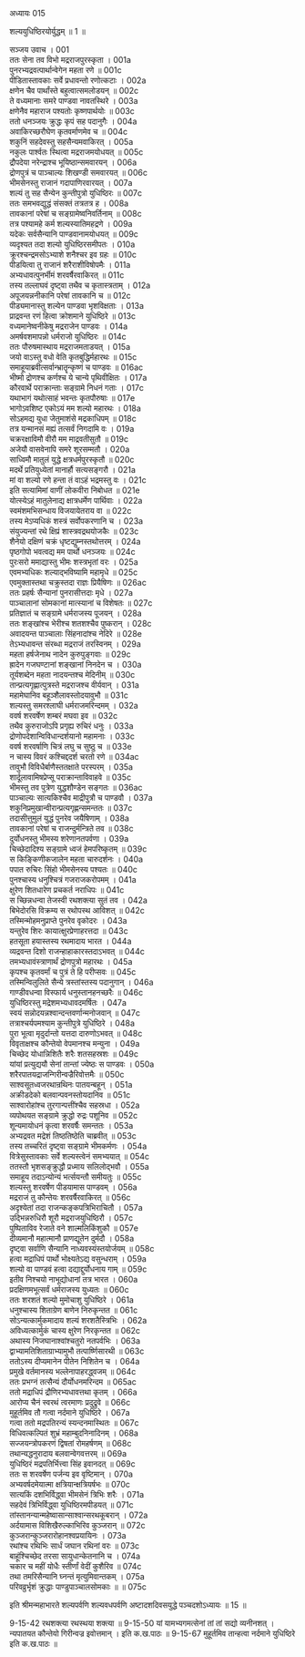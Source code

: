 अध्यायः 015

शल्ययुधिष्ठिरयोर्युद्धम् ॥ 1 ॥

सञ्जय उवाच ।	001  
ततः सेना तव विभो मद्रराजपुरस्कृता ।	001a  
पुनरभ्यद्रवत्पार्थान्वेगेन महता रणे ॥	001c  
पीडितास्तावकाः सर्वे प्रधावन्तो रणोत्कटाः ।	002a  
क्षणेन चैव पार्थांस्ते बहुत्वात्समलोडयन् ॥	002c  
ते वध्यमानाः समरे पाण्डवा नावतस्थिरे ।	003a  
क्षणेनैव महाराज पश्यतोः कृष्णपार्थयोः ॥	003c  
ततो धनञ्जयः क्रुद्धः कृपं सह पदानुगैः ।	004a  
अवाकिरच्छरौघेण कृतवर्माणमेव च ॥	004c  
शकुनिं सहदेवस्तु सहसैन्यमवाकिरत् ।	005a  
नकुलः पार्श्वतः स्थित्वा मद्रराजमयोधयत् ॥	005c  
द्रौपदेया नरेन्द्राश्च भूयिष्ठान्समवारयन् ।	006a  
द्रोणपुत्रं च पाञ्चाल्यः शिखण्डी समवारयत् ॥	006c  
भीमसेनस्तु राजानं गदापाणिरवारयत् ।	007a  
शल्यं तु सह सैन्येन कुन्तीपुत्रो युधिष्ठिरः ॥	007c  
ततः समभवद्युद्धं संसक्तं तत्रतत्र ह ।	008a  
तावकानां परेषां च सङ्ग्रामेष्वनिवर्तिनाम् ॥	008c  
तत्र पश्यामहे कर्म शल्यस्यातिमहद्रणे ।	009a  
यदेकः सर्वसैन्यानि पाण्डवानामयोधयत् ॥	009c  
व्यदृश्यत तदा शल्यो युधिष्ठिरसमीपतः ।	010a  
क्रूरश्चन्द्रमसोऽभ्याशे शनैश्चर इव ग्रहः ॥	010c  
पीडयित्वा तु राजानं शरैराशीविषोपमैः ।	011a  
अभ्यधावत्पुनर्भीमं शरवर्षैरवाकिरत् ॥	011c  
तस्य तल्लाघवं दृष्ट्वा तथैव च कृतास्त्रताम् ।	012a  
अपूजयन्ननीकानि परेषां तावकानि च ॥	012c  
पीड्यमानास्तु शल्येन पाण्डवा भृशविक्षताः ।	013a  
प्राद्रवन्त रणं हित्वा क्रोशमाने युधिष्ठिरे ॥	013c  
वध्यमानेष्वनीकेषु मद्रराजेन पाण्डवः ।	014a  
अमर्षवशमापन्नो धर्मराजो युधिष्ठिरः ॥	014c  
ततः पौरुषमास्थाय मद्रराजमताडयत् ।	015a  
जयो वाऽस्तु वधो वेति कृतबुद्धिर्महारथः ॥	015c  
समाहूयाब्रवीत्सर्वान्भ्रातॄन्कृष्णं च पाण्डवः ॥	016ac  
भीष्मो द्रोणश्च कर्णश्च ये चान्ये पृथिवीक्षितः ।	017a  
कौरवार्थे पराक्रान्ताः सङ्ग्रामे निधनं गताः ।	017c  
यथाभागं यथोत्साहं भवन्तः कृतपौरुषाः ॥	017e  
भागोऽवशिष्ट एकोऽयं मम शल्यो महारथः ।	018a  
सोऽहमद्य युधा जेतुमाशंसे मद्रकाधिपम् ॥	018c  
तत्र यन्मानसं मह्यं तत्सर्वं निगदामि वः ।	019a  
चक्ररक्षाविमौ वीरौ मम माद्रवतीसुतौ ॥	019c  
अजेयौ वासवेनापि समरे शूरसम्मतौ ।	020a  
साध्विमौ मातुलं युद्धे क्षत्रधर्मपुरस्कृतौ ॥	020c  
मदर्थे प्रतियुध्येतां मानार्हौ सत्यसङ्गरौ ।	021a  
मां वा शल्यो रणे हन्ता तं वाऽहं भद्रमस्तु वः ।	021c  
इति सत्यामिमां वाणीं लोकवीरा निबोधत ॥	021e  
योत्स्येऽहं मातुलेनाद्य क्षात्रधर्मेण पार्थिवाः ।	022a  
स्वमंशमभिसन्धाय विजयायेतराय वा ॥	022c  
तस्य मेऽप्यधिकं शस्त्रं सर्वोपकरणानि च ।	023a  
संयुज्यन्तां रथे क्षिप्रं शास्त्रवद्रथयोजकैः ॥	023c  
शैनेयो दक्षिणं चक्रं धृष्टद्युम्नस्तथोत्तरम् ।	024a  
पृष्ठगोपो भवत्वद्य मम पार्थो धनञ्जयः ॥	024c  
पुरःसरो ममाद्यास्तु भीमः शस्त्रभृतां वरः ।	025a  
एवमभ्यधिकः शल्याद्भविष्यामि महामृधे ॥	025c  
एवमुक्तास्तथा चक्रुस्तदा राज्ञः प्रियैषिणः ॥	026ac  
ततः प्रहर्षः सैन्यानां पुनरासीत्तदाः मृधे ।	027a  
पाञ्चालानां सोमकानां मात्स्यानां च विशेषतः ॥	027c  
प्रतिज्ञातं च सङ्ग्रामे धर्मराजस्य पूजयन् ।	028a  
ततः शङ्खांश्च भेरीश्च शतशश्चैव पुष्करान् ।	028c  
अवादयन्त पाञ्चालाः सिंहनादांश्च नेदिरे ॥	028e  
तेऽभ्यधावन्त संरब्धा मद्रराजं तरस्विनम् ।	029a  
महता हर्षजेनाथ नादेन कुरुपुङ्गवाः ॥	029c  
ह्रादेन गजघण्टानां शङ्खानां निनदेन च ।	030a  
तूर्यशब्देन महता नादयन्तश्च मेदिनीम् ॥	030c  
तान्प्रत्यगृह्णात्पुत्रस्ते मद्रराजश्च वीर्यवान् ।	031a  
महामेघानिव बहूञ्शैलावस्तोदयावुभौ ॥	031c  
शल्यस्तु समरश्लाघी धर्मराजमरिन्दमम् ।	032a  
ववर्ष शरवर्षेण शम्बरं मघवा इव ॥	032c  
तथैव कुरुराजोऽपि प्रगृह्य रुचिरं धनुः ।	033a  
द्रोणोपदेशान्विविधान्दर्शयानो महामनाः ।	033c  
ववर्ष शरवर्षाणि चित्रं लघु च सुष्ठु च ॥	033e  
न चास्य विवरं कश्चिद्ददर्श चरतो रणे ॥	034ac  
तावुभौ विविधैर्बाणैस्ततक्षाते परस्परम् ।	035a  
शार्दूलावामिषप्रेप्सू पराक्रान्ताविवाहवे ॥	035c  
भीमस्तु तव पुत्रेण युद्धशौण्डेन सङ्गतः ॥	036ac  
पाञ्चाल्यः सात्यकिश्चैव माद्रीपुत्रौ च पाण्डवौ ।	037a  
शकुनिप्रमुखान्वीरान्प्रत्यगृह्णन्समन्ततः ॥	037c  
तदासीत्तुमुलं युद्धं पुनरेव जयैषिणाम् ।	038a  
तावकानां परेषां च राजन्दुर्मन्त्रिते तव ॥	038c  
दुर्योधनस्तु भीमस्य शरेणानतपर्वणा ।	039a  
चिच्छेदादिश्य सङ्ग्रामे ध्वजं हेमपरिष्कृतम् ॥	039c  
स किङ्किणीकजालेन महता चारुदर्शनः ।	040a  
पपात रुचिरः सिंहो भीमसेनस्य पश्यतः ॥	040c  
पुनश्चास्य धनुश्चित्रं गजराजकरोपमम् ।	041a  
क्षुरेण शितधारेण प्रचकर्त नराधिपः ॥	041c  
स च्छिन्नधन्वा तेजस्वी रथशक्त्या सुतं तव ।	042a  
बिभेदोरसि विक्रम्य स रथोपस्थ आविशत् ॥	042c  
तस्मिन्मोहमनुप्राप्ते पुनरेव वृकोदरः ।	043a  
यन्तुरेव शिरः कायात्क्षुरप्रेणाहरत्तदा ॥	043c  
हतसूता हयास्तस्य रथमादाय भारत ।	044a  
व्यद्रवन्त दिशो राजन्हाहाकारस्तदाऽभवत् ॥	044c  
तमभ्यधावंस्त्राणार्थं द्रोणपुत्रो महारथः ।	045a  
कृपश्च कृतवर्मां च पुत्रं ते हि परीप्सवः ॥	045c  
तस्मिन्विलुलिते सैन्ये त्रस्तांस्तस्य पदानुगान् ।	046a  
गाण्डीवधन्वा विस्फार्य धनुस्तानहनच्छरैः ॥	046c  
युधिष्ठिरस्तु मद्रेशमभ्यधावदमर्षितः ।	047a  
स्वयं सन्नोदयन्नश्वान्दन्तवर्णान्मनोजवान् ॥	047c  
तत्राश्चर्यपमश्याम कुन्तीपुत्रे युधिष्ठिरे ।	048a  
पुरा भूत्वा मृदुर्दान्तो यत्तदा दारुणोऽभवत् ॥	048c  
विवृताक्षश्च कौन्तेयो वेपमानश्च मन्युना ।	049a  
चिच्छेद योधान्निशितैः शरैः शतसहस्रशः ॥	049c  
यांयां प्रत्युद्ययौ सेनां तान्तां ज्येष्ठः स पाण्डवः ।	050a  
शरैरपातयद्राजन्गिरीन्वज्रैरिवोत्तमैः ॥	050c  
साश्वसूतध्वजरथान्रथिनः पातयन्बहून् ।	051a  
अक्रीडदेको बलवान्पवनस्तोयदानिव ॥	051c  
साश्वारोहांश्च तुरगान्पत्तींश्चैव सहस्रधा ।	052a  
व्यपोथयत सङ्ग्रामे क्रुद्धो रुद्रः पशूनिव ॥	052c  
शून्यमायोधनं कृत्वा शरवर्षैः समन्ततः ।	053a  
अभ्यद्रवत मद्रेशं तिष्ठतिष्ठेति चाब्रवीत् ॥	053c  
तस्य तच्चरितं दृष्ट्वा सङ्ग्रामे भीमकर्मणः ।	054a  
वित्रेसुस्तावकाः सर्वे शल्यस्त्वेनं समभ्ययात् ॥	054c  
ततस्तौ भृशसङ्क्रुद्धौ प्रध्माय सलिलोद्भवौ ।	055a  
समाहूय तदाऽन्योन्यं भर्त्सयन्तौ समीयतुः ॥	055c  
शल्यस्तु शरवर्षेण पीडयामास पाण्डवम् ।	056a  
मद्रराजं तु कौन्तेयः शरवर्षैरवाकिरत् ॥	056c  
अदृश्येतां तदा राजन्कङ्कपत्रिभिराचितौ ।	057a  
उद्भिन्नरुधिरौ शूरौ मद्रराजयुधिष्ठिरौ ।	057c  
पुष्पिताविव रेजाते वने शाल्मलिकिंशुकौ ॥	057e  
दीव्यमानौ महात्मानौ प्राणद्यूतेन दुर्मदौ ।	058a  
दृष्ट्वा सर्वाणि सैन्यानि नाध्यवस्यंस्तयोर्जयम् ॥	058c  
हत्वा मद्राधिपं पार्थो भोक्ष्यतेऽद्य वसुन्धराम् ।	059a  
शल्यो वा पाण्डवं हत्वा दद्याद्दुर्योधनाय गाम् ॥	059c  
इतीव निश्चयो नाभूद्योधानां तत्र भारत ।	060a  
प्रदक्षिणमभूत्सर्वं धर्मराजस्य युध्यतः ॥	060c  
ततः शरशतं शल्यो मुमोचाशु युधिष्ठिरे ।	061a  
धनुश्चास्य शिताग्रेण बाणेन निरुकृन्तत ॥	061c  
सोऽन्यत्कार्मुकमादाय शल्यं शरशतैस्त्रिभिः ।	062a  
अविध्यत्कार्मुकं चास्य क्षुरेण निरकृन्तत ॥	062c  
अथास्य निजघानाश्वांश्चतुरो नतपर्वभिः ।	063a  
द्वाभ्यामतिशिताग्राभ्यामुभौ तत्पार्ष्णिसारथी ॥	063c  
ततोऽस्य दीप्यमानेन पीतेन निशितेन च ।	064a  
प्रमुखे वर्तमानस्य भल्लेनापाहरद्ध्वजम् ॥	064c  
ततः प्रभग्नं तत्सैन्यं दौर्योधनमरिन्दम ॥	065ac  
ततो मद्राधिपं द्रौणिरभ्यधावत्तथा कृतम् ।	066a  
आरोप्य चैनं स्वरथं त्वरमाणः प्रदुद्रुवे ॥	066c  
मुहूर्तमिव तौ गत्वा नर्दमाने युधिष्ठिरे ।	067a  
गत्वा ततो मद्रपतिरन्यं स्यन्दनमास्थितः ॥	067c  
विधिवत्कल्पितं शुभ्रं महाम्बुदनिनादिनम् ।	068a  
सज्जयन्त्रोपकरणं द्विषतां रोमहर्षणम् ॥	068c  
तथान्यद्धनुरादाय बलवान्वेगवत्तरम् ॥	069a  
युधिष्ठिरं मद्रपतिर्भित्त्वा सिंह इवानदत् ॥	069c  
ततः स शरवर्षेण पर्जन्य इव वृष्टिमान् ।	070a  
अभ्यवर्षदमेयात्मा क्षत्रियान्क्षत्रियर्षभः ॥	070c  
सात्यकिं दशभिर्विद्ध्वा भीमसेनं त्रिभिः शरैः ।	071a  
सहदेवं त्रिभिर्विद्ध्वा युधिष्ठिरमपीडयत् ॥	071c  
तांस्तानन्यान्महेष्वासान्साश्वान्सरथकूबरान् ।	072a  
अर्दयामास विशिखैरुल्काभिरिव कुञ्जरान् ॥	072c  
कुञ्जरान्कुञ्जरारोहानश्वप्रयायिनः ।	073a  
रथांश्च रथिभिः सार्धं जघान रथिनां वरः ॥	073c  
बाहूंश्चिच्छेद तरसा सायुधान्केतनानि च ।	074a  
चकार च महीं योधैः स्तीर्णां वेदीं कुशैरिव ॥	074c  
तथा तमरिसैन्यानि घ्नन्तं मृत्युमिवान्तकम् ।	075a  
परिवव्रुर्भृशं क्रुद्धाः पाण्डुपाञ्चालसोमकाः ॥ ॥	075c  

इति श्रीमन्महाभारते शल्यपर्वणि शल्यवधपर्वणि अष्टादशदिवसयुद्धे पञ्चदशोऽध्यायः ॥ 15 ॥

9-15-42 रथशक्त्या रथस्थया शक्त्या ॥ 9-15-50 यां यामभ्यगमत्सेनां तां तां सद्यो व्यनीनशत् । न्यपातयत कौन्तेयो गिरीन्वज्र इवोत्तमान् । इति क.ख.पाठः ॥ 9-15-67 मुहूर्तमिव तान्हत्वा नर्दमाने युधिष्ठिरे इति क.ख.पाठः ॥

